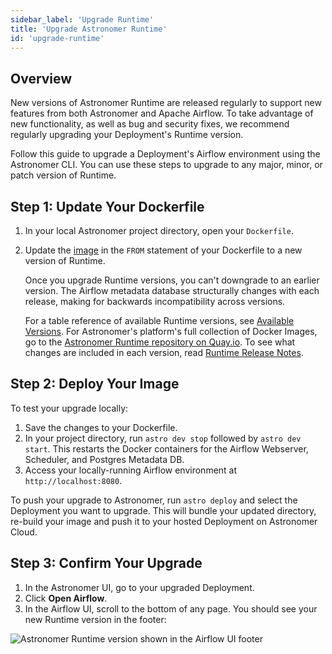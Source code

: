 ```yaml
---
sidebar_label: 'Upgrade Runtime'
title: 'Upgrade Astronomer Runtime'
id: 'upgrade-runtime'
---
```


## Overview

New versions of Astronomer Runtime are released regularly to support new features from both Astronomer and Apache Airflow. To take advantage of new functionality, as well as bug and security fixes, we recommend regularly upgrading your Deployment's Runtime version.

Follow this guide to upgrade a Deployment's Airflow environment using the Astronomer CLI. You can use these steps to upgrade to any major, minor, or patch version of Runtime.

## Step 1: Update Your Dockerfile

1. In your local Astronomer project directory, open your `Dockerfile`.
2. Update the [image](runtime-versioning#runtime-images) in the `FROM` statement of your Dockerfile to a new version of Runtime.

    Once you upgrade Runtime versions, you can't downgrade to an earlier version. The Airflow metadata database structurally changes with each release, making for backwards incompatibility across versions.

    For a table reference of available Runtime versions, see [Available Versions](runtime-versioning#available-runtime-versions). For Astronomer's platform's full collection of Docker Images, go to the [Astronomer Runtime repository on Quay.io](https://quay.io/repository/astronomer/astro-runtime?tab=tags). To see what changes are included in each version, read [Runtime Release Notes](runtime-release-notes).

## Step 2: Deploy Your Image

To test your upgrade locally:

1. Save the changes to your Dockerfile.
2. In your project directory, run `astro dev stop` followed by `astro dev start`. This restarts the Docker containers for the Airflow Webserver, Scheduler, and Postgres Metadata DB.
3. Access your locally-running Airflow environment at `http://localhost:8080`.

To push your upgrade to Astronomer, run `astro deploy` and select the Deployment you want to upgrade. This will bundle your updated directory, re-build your image and push it to your hosted Deployment on Astronomer Cloud.

## Step 3: Confirm Your Upgrade

1. In the Astronomer UI, go to your upgraded Deployment.
2. Click **Open Airflow**.
3. In the Airflow UI, scroll to the bottom of any page. You should see your new Runtime version in the footer:

<div class="text--center">
  <img src="/img/docs/version-footer.png" alt="Astronomer Runtime version shown in the Airflow UI footer" />
</div>
